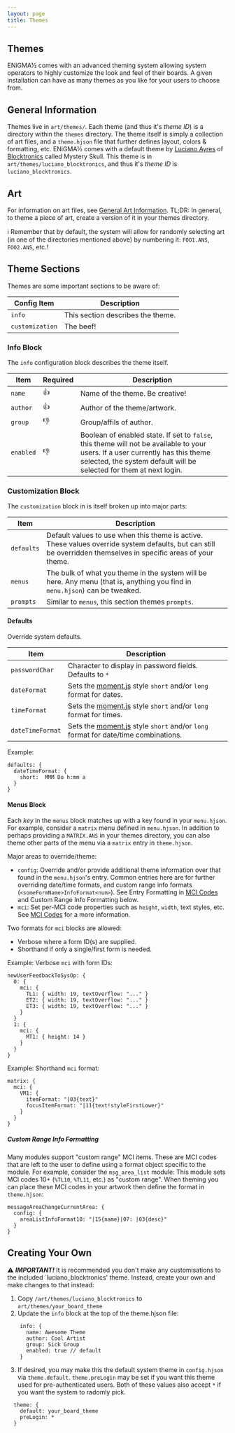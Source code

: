 ```yaml
---
layout: page
title: Themes
---
```

## Themes
ENiGMA½ comes with an advanced theming system allowing system operators to highly customize the look and feel of their boards. A given installation can have as many themes as you like for your users to choose from.

## General Information
Themes live in `art/themes/`. Each theme (and thus it's *theme ID*) is a directory within the `themes` directory. The theme itself is simply a collection of art files, and a `theme.hjson` file that further defines layout, colors & formatting, etc. ENiGMA½ comes with a default theme by [Luciano Ayres](http://blocktronics.org/tag/luciano-ayres/) of [Blocktronics](http://blocktronics.org/) called Mystery Skull. This theme is in `art/themes/luciano_blocktronics`, and thus it's *theme ID* is `luciano_blocktronics`.

## Art
For information on art files, see [General Art Information](general.md). TL;DR: In general, to theme a piece of art, create a version of it in your themes directory.

:information_source: Remember that by default, the system will allow for randomly selecting art (in one of the directories mentioned above) by numbering it: `FOO1.ANS`, `FOO2.ANS`, etc.!

## Theme Sections
Themes are some important sections to be aware of:

| Config Item | Description                                              |
|-------------|----------------------------------------------------------|
| `info` | This section describes the theme. |
| `customization` | The beef! |

### Info Block
The `info` configuration block describes the theme itself.

| Item | Required | Description                                              |
|-------------|----------|----------------------------------------------------------|
| `name`   | :+1: | Name of the theme. Be creative! |
| `author` | :+1: | Author of the theme/artwork. |
| `group` | :-1: | Group/affils of author. |
| `enabled` | :-1: | Boolean of enabled state. If set to `false`, this theme will not be available to your users. If a user currently has this theme selected, the system default will be selected for them at next login. |

### Customization Block
The `customization` block in is itself broken up into major parts:

| Item | Description                                              |
|-------------|---------------------------------------------------|
| `defaults` | Default values to use when this theme is active. These values override system defaults, but can still be overridden themselves in specific areas of your theme. |
| `menus` | The bulk of what you theme in the system will be here. Any menu (that is, anything you find in `menu.hjson`) can be tweaked. |
| `prompts` | Similar to `menus`, this section themes `prompts`. |

#### Defaults
Override system defaults.

| Item | Description                                              |
|-------------|---------------------------------------------------|
| `passwordChar` | Character to display in password fields. Defaults to `*` |
| `dateFormat` | Sets the [moment.js](https://momentjs.com/docs/#/displaying/) style `short` and/or `long` format for dates. |
| `timeFormat` | Sets the [moment.js](https://momentjs.com/docs/#/displaying/) style `short` and/or `long` format for times. |
| `dateTimeFormat` | Sets the [moment.js](https://momentjs.com/docs/#/displaying/) style `short` and/or `long` format for date/time combinations. |

Example:
```hjson
defaults: {
  dateTimeFormat: {
    short:  MMM Do h:mm a
  }
}
```

#### Menus Block
Each *key* in the `menus` block matches up with a key found in your `menu.hjson`. For example, consider a `matrix` menu defined in `menu.hjson`. In addition to perhaps providing a `MATRIX.ANS` in your themes directory, you can also theme other parts of the menu via a `matrix` entry in `theme.hjson`.

Major areas to override/theme:
* `config`: Override and/or provide additional theme information over that found in the `menu.hjson`'s entry. Common entries here are for further overriding date/time formats, and custom range info formats (`<someFormName>InfoFormat<num>`). See Entry Formatting in [MCI Codes](mci.md) and Custom Range Info Formatting below.
* `mci`: Set per-MCI code properties such as `height`, `width`, text styles, etc. See [MCI Codes](mci.md) for a more information.

Two formats for `mci` blocks are allowed:
* Verbose where a form ID(s) are supplied.
* Shorthand if only a single/first form is needed.

Example: Verbose `mci` with form IDs:
```hjson
newUserFeedbackToSysOp: {
  0: {
    mci: {
      TL1: { width: 19, textOverflow: "..." }
      ET2: { width: 19, textOverflow: "..." }
      ET3: { width: 19, textOverflow: "..." }
    }
  }
  1: {
    mci: {
      MT1: { height: 14 }
    }
  }
}
```

Example: Shorthand `mci` format:
```hjson
matrix: {
  mci: {
    VM1: {
      itemFormat: "|03{text}"
      focusItemFormat: "|11{text!styleFirstLower}"
    }
  }
}
```

##### Custom Range Info Formatting
Many modules support "custom range" MCI items. These are MCI codes that are left to the user to define using a format object specific to the module. For example, consider the `msg_area_list` module: This module sets MCI codes 10+ (`%TL10`, `%TL11`, etc.) as "custom range". When theming you can place these MCI codes in your artwork then define the format in `theme.hjson`:

```hjson
messageAreaChangeCurrentArea: {
  config: {
    areaListInfoFormat10: "|15{name}|07: |03{desc}"
  }
}
```

## Creating Your Own
:warning: ***IMPORTANT!*** It is recommended you don't make any customisations to the included `luciano_blocktronics' theme. Instead, create your own and make changes to that instead:

1. Copy `/art/themes/luciano_blocktronics` to `art/themes/your_board_theme`
2. Update the `info` block at the top of the theme.hjson file:
``` hjson
    info: {
      name: Awesome Theme
      author: Cool Artist
      group: Sick Group
      enabled: true // default
    }
```

3. If desired, you may make this the default system theme in `config.hjson` via `theme.default`. `theme.preLogin` may be set if you want this theme used for pre-authenticated users. Both of these values also accept `*` if you want the system to radomly pick.
``` hjson
  theme: {
    default: your_board_theme
    preLogin: *
  }
```
